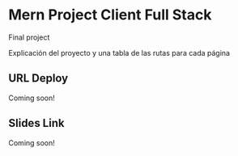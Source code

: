 # Mern Project Client Full Stack

Final project

Explicación del proyecto y una tabla de las rutas para cada página

## URL Deploy

Coming soon!

## Slides Link

Coming soon!